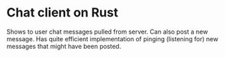 # Chat client on Rust
Shows to user chat messages pulled from server. Can also post a new message. Has quite efficient implementation of pinging (listening for) new messages that might have been posted.


